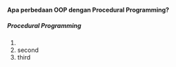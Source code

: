 **Apa perbedaan OOP dengan Procedural Programming?**

##### Procedural Programming
1. 
2. second
3. third
